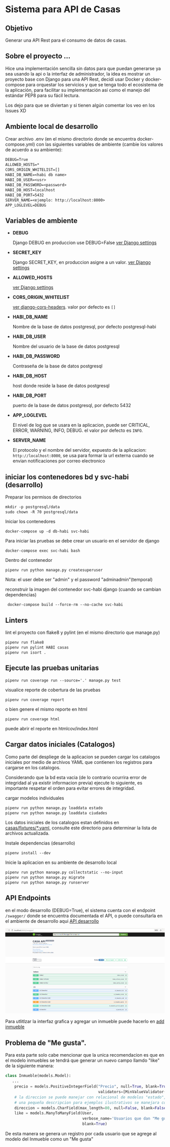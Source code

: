 # Sistema para API de Casas

## Objetivo

Generar una API Rest para el consumo de datos de casas.

## Sobre el proyecto ...

Hice una implementación sencilla sin datos para que puedan generarse ya sea usando la api o la interfaz de administrador, la idea es mostrar un proyecto base con Django para una API Rest, decidí usar Docker y docker-compose para orquestar los servicios y que se tenga todo el ecosistema de la aplicación, para facilitar su implementación así como el manejo del estándar PEP8 para su fácil lectura.

Los dejo para que se diviertan y si tienen algún comentar los veo en los Issues XD


## Ambiente local de desarrollo

Crear archivo .env (en el mismo directorio donde se encuentra docker-compose.yml) con las siguientes variables de ambiente (cambie los valores de acuerdo a su ambiente):

```
DEBUG=True
ALLOWED_HOSTS=*
CORS_ORIGIN_WHITELIST=[]
HABI_DB_NAME=<habi db name>
HABI_DB_USER=<usr>
HABI_DB_PASSWORD=<password>
HABI_DB_HOST=localhost
HABI_DB_PORT=5432
SERVER_NAME=<ejemplo: http://localhost:8000>
APP_LOGLEVEL=DEBUG

```

Variables de ambiente
---------------------

* **DEBUG** 

    Django DEBUG en produccion use DEBUG=False [ver Django settings](https://docs.djangoproject.com/en/2.2/ref/settings/#debug)

* **SECRET_KEY**

    Django SECRET_KEY, en produccion asigne a un valor. [ver Django settings](https://docs.djangoproject.com/en/2.2/ref/settings/#secret-key)

* **ALLOWED_HOSTS**

    [ver Django settings](https://docs.djangoproject.com/en/2.2/ref/settings/#allowed-hosts)

* **CORS_ORIGIN_WHITELIST**

    [ver django-cors-headers](https://pypi.org/project/django-cors-headers/). valor por defecto es `[]`

* **HABI_DB_NAME**

    Nombre de la base de datos postgresql, por defecto postgresql-habi

* **HABI_DB_USER** 

    Nombre del usuario de la base de datos postgresql

* **HABI_DB_PASSWORD**

    Contraseña de la base de datos postgresql

* **HABI_DB_HOST**

    host donde reside la base de datos postgresql

* **HABI_DB_PORT**

    puerto de la base de datos postgresql, por defecto 5432

* **APP_LOGLEVEL**

    El nivel de log que se usara en la aplicacion, puede ser
    CRITICAL, ERROR, WARNING, INFO, DEBUG. el valor por defecto es `INFO`.

* **SERVER_NAME**

    El protocolo y el nombre del servidor, expuesto de la aplicacion:
    `http://localhost:8000`, se usa para formar la url externa cuando se envian notificaciones por correo electronico

    
    
## iniciar los contenedores bd y svc-habi (desarrollo)

Preparar los permisos de directorios

```
mkdir -p postgresql/data
sudo chown -R 70 postgresql/data
```

Iniciar los contenedores

```
docker-compose up -d db-habi svc-habi
```

Para iniciar las pruebas se debe crear un usuario en el servidor de django

```
docker-compose exec svc-habi bash
```

Dentro del contenedor

```
pipenv run python manage.py createsuperuser
```
Nota: el user debe ser "admin" y el password "adminadmin"(temporal)


reconstruir la imagen del contenedor svc-habi django (cuando se cambian dependencias)

```
 docker-compose build --force-rm --no-cache svc-habi
```

## Linters

lint el proyecto con flake8 y pylint (en el mismo directorio que manage.py)

```
pipenv run flake8
pipenv run pylint HABI casas
pipenv run isort .
```



## Ejecute las pruebas unitarias

```
pipenv run coverage run --source='.' manage.py test
```

visualice reporte de cobertura de las pruebas

```
pipenv run coverage report
```

o bien genere el mismo reporte en html

```
pipenv run coverage html
```

puede abrir el reporte en htmlcov/index.html


## Cargar datos iniciales (Catalogos)

Como parte del despliege de la aplicacion se pueden cargar los catalogos iniciales por medio de archivos YAML que contienen los registros para cargarse en los catalogos.

Considerando que la bd esta vacia (de lo contrario ocurrira error de integridad al ya existir informacion previa) ejecute lo siguiente, es importante respetar el orden para evitar errores de integridad.

cargar modelos individuales
```
pipenv run python manage.py loaddata estado
pipenv run python manage.py loaddata ciudades
```

Los datos iniciales de los catalogos estan definidos en [casas/fixtures/*.yaml](casas/fixtures/), consulte este directorio para determinar la lista de archivos actualizada.



Instale dependencias (desarrollo)

```
pipenv install --dev
```


Inicie la aplicacion en su ambiente de desarrollo local

```
pipenv run python manage.py collectstatic --no-input
pipenv run python manage.py migrate
pipenv run python manage.py runserver
```

## API Endpoints

en el modo desarrollo (DEBUG=True), el sistema cuenta con el endpoint `/swagger/` donde se encuentra documentada el API,
o puede consultarla en el ambiente de desarrollo aqui [API desarrollo](http://localhost:8000/swagger/)

![API](API.png "API")

Para utlitlzar la interfaz grafica y agregar un inmueble puede hacerlo en [add inmueble](http://localhost:8000/admin/casas/inmueble/add/)

## Problema de "Me gusta".

Para esta parte solo cabe mencionar que la unica recomendacion es que en el modelo inmuebles se tendrá que generar un nuevo campo llamdo "like" de la siguiente manera:
```python
class Inmueble(models.Model):
   ...
    precio = models.PositiveIntegerField("Precio", null=True, blank=True,
                                         validators=[MinValueValidator(1)])
    # la direccion se puede manejar con relacional de modelos "estado", "cuidad", "C.P" y
    # una pequeña descripcion para ejemplos ilustrativos se manejara como un CharField
    direccion = models.CharField(max_length=80, null=False, blank=False)
    like = models.ManyToManyField(User,
                                  verbose_name='Usuarios que dan "Me gusta"',
                                  blank=True)
```

De esta manera se genera un registro por cada usuario que se agrege al modelo del Inmueble como un "Me gusta"
